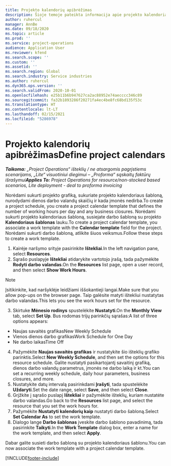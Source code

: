 ```yaml
---
title: Projekto kalendorių apibrėžimas
description: Šioje temoje pateikta informacija apie projekto kalendoriaus naudojimą projekto grafike sekti.
author: ruhercul
manager: AnnBe
ms.date: 09/18/2020
ms.topic: article
ms.prod: ''
ms.service: project-operations
audience: Application User
ms.reviewer: kfend
ms.search.scope: ''
ms.custom: ''
ms.assetid: ''
ms.search.region: Global
ms.search.industry: Service industries
ms.author: ruhercul
ms.dyn365.ops.version: ''
ms.search.validFrom: 2020-10-01
ms.openlocfilehash: e25b11b6b947627ca2ac88952e74aecccc346c89
ms.sourcegitcommit: fa32b1893286f20271fa4ec4be8fc68bd135f53c
ms.translationtype: HT
ms.contentlocale: lt-LT
ms.lasthandoff: 02/15/2021
ms.locfileid: "5286978"
---
```

# <a name="define-project-calendars"></a><span data-ttu-id="89bfd-103">Projekto kalendorių apibrėžimas</span><span class="sxs-lookup"><span data-stu-id="89bfd-103">Define project calendars</span></span>

<span data-ttu-id="89bfd-104">_**Taikoma:** „Project Operations“ išteklių / ne atsargomis pagrįstiems scenarijams, „Lite“ visuotiniui diegimui – „Proforma“ sąskaitų faktūrų išrašymui_</span><span class="sxs-lookup"><span data-stu-id="89bfd-104">_**Applies To:** Project Operations for resource/non-stocked based scenarios, Lite deployment - deal to proforma invoicing_</span></span>

<span data-ttu-id="89bfd-105">Norėdami sukurti projekto grafiką, sukuriate projekto kalendoriaus šabloną, nurodydami dienos darbo valandų skaičių ir kada įmonės nedirba.</span><span class="sxs-lookup"><span data-stu-id="89bfd-105">To create a project schedule, you create a project calendar template that defines the number of working hours per day and any business closures.</span></span> <span data-ttu-id="89bfd-106">Norėdami sukurti projekto kalendoriaus šabloną, susiejate darbo šabloną su projekto **Kalendoriaus šablonas** lauku.</span><span class="sxs-lookup"><span data-stu-id="89bfd-106">To create a project calendar template, you associate a work template with the **Calendar template** field for the project.</span></span> <span data-ttu-id="89bfd-107">Norėdami sukurti darbo šabloną, atlikite šiuos veiksmus.</span><span class="sxs-lookup"><span data-stu-id="89bfd-107">Follow these steps to create a work template.</span></span>

1. <span data-ttu-id="89bfd-108">Kairėje naršymo srityje pasirinkite **Ištekliai**.</span><span class="sxs-lookup"><span data-stu-id="89bfd-108">In the left navigation pane, select **Resources**.</span></span> 
2. <span data-ttu-id="89bfd-109">Sąrašo puslapyje **Ištekliai** atidarykite vartotojo įrašą, tada pažymėkite **Rodyti darbo valandas**.</span><span class="sxs-lookup"><span data-stu-id="89bfd-109">On the **Resources** list page, open a user record, and then select **Show Work Hours**.</span></span>

  > [!NOTE]
  > <span data-ttu-id="89bfd-110">Įsitikinkite, kad naršyklėje leidžiami iššokantieji langai.</span><span class="sxs-lookup"><span data-stu-id="89bfd-110">Make sure that you allow pop-ups on the browser page.</span></span> <span data-ttu-id="89bfd-111">Taip galėsite matyti ištekliui nustatytas darbo valandas.</span><span class="sxs-lookup"><span data-stu-id="89bfd-111">This lets you see the work hours set for the resource.</span></span>
  
3. <span data-ttu-id="89bfd-112">Skirtuke **Mėnesio rodinys** spustelėkite **Nustatyti**.</span><span class="sxs-lookup"><span data-stu-id="89bfd-112">On the **Monthly View** tab, select **Set Up**.</span></span> <span data-ttu-id="89bfd-113">Bus rodomas trijų parinkčių sąrašas:</span><span class="sxs-lookup"><span data-stu-id="89bfd-113">A list of three options appears:</span></span> 

  - <span data-ttu-id="89bfd-114">Naujas savaitės grafikas</span><span class="sxs-lookup"><span data-stu-id="89bfd-114">New Weekly Schedule</span></span>
  - <span data-ttu-id="89bfd-115">Vienos dienos darbo grafikas</span><span class="sxs-lookup"><span data-stu-id="89bfd-115">Work Schedule for One Day</span></span>
  - <span data-ttu-id="89bfd-116">Ne darbo laikas</span><span class="sxs-lookup"><span data-stu-id="89bfd-116">Time Off</span></span>

4. <span data-ttu-id="89bfd-117">Pažymėkite **Naujas savaitės grafikas** ir nustatykite šio išteklių grafiko parinktis.</span><span class="sxs-lookup"><span data-stu-id="89bfd-117">Select **New Weekly Schedule**, and then set the options for this resource schedule.</span></span> <span data-ttu-id="89bfd-118">Galite nustatyti pasikartojantį savaitinį grafiką, dienos darbo valandų parametrus, įmonės ne darbo laiką ir kt.</span><span class="sxs-lookup"><span data-stu-id="89bfd-118">You can set a recurring weekly schedule, daily hour parameters, business closures, and more.</span></span>
5. <span data-ttu-id="89bfd-119">Nustatykite datų intervalą pasirinkdami **Įrašyti**, tada spustelėkite **Uždaryti**.</span><span class="sxs-lookup"><span data-stu-id="89bfd-119">Set the date range, select **Save**, and then select **Close**.</span></span> 
6. <span data-ttu-id="89bfd-120">Grįžkite į sąrašo puslapį **Ištekliai** ir pažymėkite išteklių, kuriam nustatėte darbo valandas.</span><span class="sxs-lookup"><span data-stu-id="89bfd-120">Go back to the **Resources** list page, and select the resource that you set the work hours for.</span></span> 
7. <span data-ttu-id="89bfd-121">Pažymėkite **Nustatyti kalendorių kaip** nustatyti darbo šabloną.</span><span class="sxs-lookup"><span data-stu-id="89bfd-121">Select **Set Calendar As** to set the work template.</span></span> 
8. <span data-ttu-id="89bfd-122">Dialogo lange **Darbo šablonas** įveskite darbo šablono pavadinimą, tada pasirinkite **Taikyti**.</span><span class="sxs-lookup"><span data-stu-id="89bfd-122">In the **Work Template** dialog box, enter a name for the work template, and then select **Apply**.</span></span> 

<span data-ttu-id="89bfd-123">Dabar galite susieti darbo šabloną su projekto kalendoriaus šablonu.</span><span class="sxs-lookup"><span data-stu-id="89bfd-123">You can now associate the work template with a project calendar template.</span></span>


[!INCLUDE[footer-include](../includes/footer-banner.md)]
